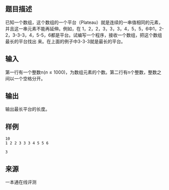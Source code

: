 ## 题目描述

已知一个数组，这个数组的一个平台（Plateau）就是连续的一串值相同的元素，并且这一串元素不能再延伸。例如，在 1，2，2，3，3，3，4，5，5，6中1，2-2，3-3-3，4，5-5，6都是平台。试编写一个程序，接收一个数组，把这个数组最长的平台找出 来。在上面的例子中3-3-3就是最长的平台。

## 输入

第一行有一个整数n($n\le 1000$)，为数组元素的个数。第二行有n个整数，整数之间以一个空格分开。

## 输出

输出最长平台的长度。

## 样例

```input1
10
1 2 2 3 3 3 4 5 5 6
```

```output1
3
```


 ## 来源

 一本通在线评测 
